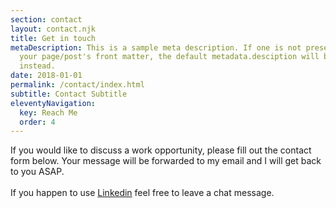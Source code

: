 ```yaml
---
section: contact
layout: contact.njk
title: Get in touch
metaDescription: This is a sample meta description. If one is not present in
  your page/post's front matter, the default metadata.desciption will be used
  instead.
date: 2018-01-01
permalink: /contact/index.html
subtitle: Contact Subtitle
eleventyNavigation:
  key: Reach Me
  order: 4
---
```

If you would like to discuss a work opportunity, please fill out the contact form below. Your message will be forwarded to my email and I will get back to you ASAP. \
\
I﻿f you happen to use [Linkedin](https://linkedin.com/in/hello_dk) feel free to leave a chat message.